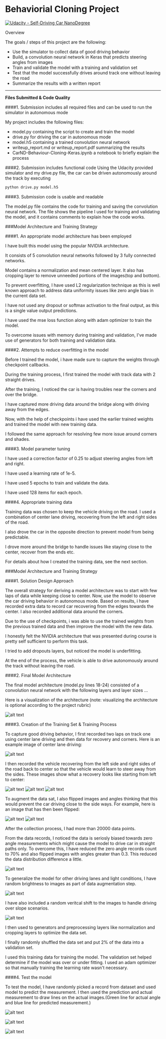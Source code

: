 # Behaviorial Cloning Project

[![Udacity - Self-Driving Car NanoDegree](https://s3.amazonaws.com/udacity-sdc/github/shield-carnd.svg)](http://www.udacity.com/drive)

Overview

The goals / steps of this project are the following:
* Use the simulator to collect data of good driving behavior
* Build, a convolution neural network in Keras that predicts steering angles from images
* Train and validate the model with a training and validation set
* Test that the model successfully drives around track one without leaving the road
* Summarize the results with a written report

[//]: # (Image References)

[image1]: model.png "Model Visualization"
[image2]: ./examples/center_1.jpg "Center Camera Recovery 1"
[image3]: ./examples/center_2.jpg "Center Camera Recovery 2"
[image4]: ./examples/center_3.jpg "Center Camera Recovery 3"
[image5]: ./examples/not_flipped.jpg "Actual Image"
[image6]: ./examples/flipped.jpg "Flipped Image"
[data_cleanup]: ./examples/data_cleanup.png "Data Cleanup Process"
[brightness]: ./examples/brightness.png "Brightness Augmentation"
[verticalshift]: ./examples/shifting.png "Random Veritical Shift"
[prediction1]: ./examples/prediction.png "Predicted Image"
[prediction2]: ./examples/prediction2.png "Predicted Image"
[prediction3]: ./examples/prediction3.png "Predicted Image"

---
**Files Submitted & Code Quality**

####1. Submission includes all required files and can be used to run the simulator in autonomous mode

My project includes the following files:
* model.py containing the script to create and train the model
* drive.py for driving the car in autonomous mode
* model.h5 containing a trained convolution neural network 
* writeup_report.md or writeup_report.pdf summarizing the results
* CarND-Behaviour-Cloning-Keras.ipynb a notebook to briefly explain the process

####2. Submission includes functional code
Using the Udacity provided simulator and my drive.py file, the car can be driven autonomously around the track by executing 
```sh
python drive.py model.h5
```

####3. Submission code is usable and readable

The model.py file contains the code for training and saving the convolution neural network. The file shows the pipeline I used for training and validating the model, and it contains comments to explain how the code works.

###Model Architecture and Training Strategy

####1. An appropriate model architecture has been employed

I have built this model using the popular NVIDIA architecture.

It consists of 5 convolution neural networks followed by 3 fully connected networks.

Model contains a normalization and mean centered layer.  It also has cropping layer to remove unneeded portions of the images(top and bottom).

To prevent overfitting, I have used L2 regularization technique as this is well known approach to address data uniformity issues like zero angle bias in the current data set.

I have not used any dropout or softmax activation to the final output, as this is a single value output predictions.

I have used the mse loss function along with adam optimizer to train the model.

To overcome issues with memory during training and validation, I've made use of generators for both training and validation data.

####2. Attempts to reduce overfitting in the model

Before I trained the model, i have made sure to capture the weights through checkpoint callbacks.

During the training process, I first trained the model with track data with 2 straight drives.

After the training, I noticed the car is having troubles near the corners and over the bridge.

I have captured more driving data around the bridge along with driving away from the edges.

Now, with the help of checkpoints i have used the earlier trained weights and trained the model with new training data.

I followed the same approach for resolving few more issue around corners and shades.

####3. Model parameter tuning

I have used a correction factor of 0.25 to adjust steering angles from left and right.

I have used a learning rate of 1e-5.

I have used 5 epochs to train and validate the data.

I have used 128 items for each epoch.

####4. Appropriate training data

Training data was chosen to keep the vehicle driving on the road. I used a combination of center lane driving, recovering from the left and right sides of the road.

I also drove the car in the opposite direction to prevent model from being predictable.

I drove more around the bridge to handle issues like staying close to the center, recover from the ends etc.

For details about how I created the training data, see the next section.

###Model Architecture and Training Strategy

####1. Solution Design Approach

The overall strategy for deriving a model architecture was to start with few laps of data while keeping close to center. Now, use the model to observe the car driving behavior in autonomous mode. Based on results, i have recorded extra data to record car recovering from the edges towards the center. I also recorded additional data around the corners.

Due to the use of checkpoints, i was able to use the trained weights from the previous trained data and then improve the model with the new data.

I honestly felt the NVIDIA architecture that was presented during course is pretty self sufficient to perform this task.

I tried to add dropouts layers, but noticed the model is underfitting.

At the end of the process, the vehicle is able to drive autonomously around the track without leaving the road.

####2. Final Model Architecture

The final model architecture (model.py lines 18-24) consisted of a convolution neural network with the following layers and layer sizes ...

Here is a visualization of the architecture (note: visualizing the architecture is optional according to the project rubric)

![alt text][image1]

####3. Creation of the Training Set & Training Process

To capture good driving behavior, I first recorded two laps on track one using center lane driving and then data for recovery and corners. Here is an example image of center lane driving:

![alt text][image4]

I then recorded the vehicle recovering from the left side and right sides of the road back to center so that the vehicle would learn to steer away from the sides. These images show what a recovery looks like starting from left to center:

![alt text][image2]
![alt text][image3]
![alt text][image4]

To augment the data sat, I also flipped images and angles thinking that this would prevent the car driving close to the side ways. For example, here is an image that has then been flipped:

![alt text][image5]
![alt text][image6]

After the collection process, I had more than 20000 data points.

From the data records, I noticed the data is seriosly biased towards zero angle measurements which might cause the model to drive car in straight paths only. To overcome this, I have reduced the zero angle records count to 70% and also flipped images with angles greater than 0.3. This reduced the data distribution difference a little.

![alt text][data_cleanup]

To generalize the model for other driving lanes and light conditions, I have random brightness to images as part of data augmentation step.

![alt text][brightness]

I have also included a random veritcal shift to the images to handle driving over slope scenarios.

![alt text][verticalshift]

I then used to generators and preprocessing layers like normalization and cropping layers to optimize the data set.

I finally randomly shuffled the data set and put 2% of the data into a validation set. 

I used this training data for training the model. The validation set helped determine if the model was over or under fitting. I used an adam optimizer so that manually training the learning rate wasn't necessary.

####4. Test the model

To test the model, I have randomly picked a record from dataset and used model to predict the measurement. I then used the prediction and actual measurement to draw lines on the actual images.(Green line for actual angle and blue line for predicted measurement.)

![alt text][prediction1]

![alt text][prediction2]

![alt text][prediction3]
